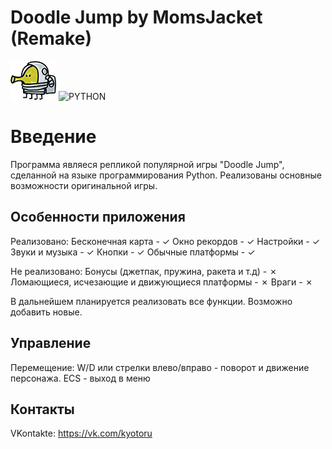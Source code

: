 # Doodle Jump by MomsJacket (Remake)

![Doodle Jump](data/hero_l.png)
![PYTHON](data/python.png)

Введение
========
Программа являеся репликой популярной игры "Doodle Jump", сделанной на языке программирования Python.
Реализованы основные возможности оригинальной игры.

Особенности приложения
----------------------
Реализовано:
Бесконечная карта - ✓
Окно рекордов - ✓
Настройки - ✓
Звуки и музыка - ✓
Кнопки - ✓
Обычные платформы - ✓

Не реализовано:
Бонусы (джетпак, пружина, ракета и т.д) - ✗
Ломающиеся, исчезающие и движующиеся платформы - ✗
Враги - ✗

В дальнейшем планируется реализовать все функции.
Возможно добавить новые.

Управление
----------
Перемещение:
W/D или стрелки влево/вправо - поворот и движение персонажа.
ECS - выход в меню

Контакты
--------
VKontakte: https://vk.com/kyotoru
